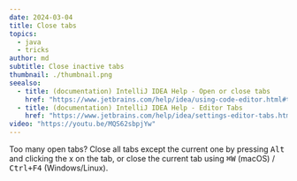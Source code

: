 ```yaml
---
date: 2024-03-04
title: Close tabs
topics:
  - java
  - tricks
author: md
subtitle: Close inactive tabs
thumbnail: ./thumbnail.png
seealso:
  - title: (documentation) IntelliJ IDEA Help - Open or close tabs
    href: "https://www.jetbrains.com/help/idea/using-code-editor.html#table_for_tabs"
  - title: (documentation) IntelliJ IDEA Help - Editor Tabs
    href: "https://www.jetbrains.com/help/idea/settings-editor-tabs.html"
video: "https://youtu.be/MQS62sbpjYw"
---
```


Too many open tabs? Close all tabs except the current one by pressing <kbd>Alt</kbd> and clicking the x on the tab, or close the current tab using <kbd>⌘W</kbd> (macOS) / <kbd>Ctrl+F4</kbd> (Windows/Linux).
